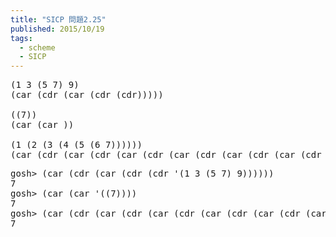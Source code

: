```yaml
---
title: "SICP 問題2.25"
published: 2015/10/19
tags:
  - scheme
  - SICP
---
```



<pre class="code lang-scheme" data-lang="scheme" data-unlink><span class="synSpecial">(</span><span class="synConstant">1</span> <span class="synConstant">3</span> <span class="synSpecial">(</span><span class="synConstant">5</span> <span class="synConstant">7</span><span class="synSpecial">)</span> <span class="synConstant">9</span><span class="synSpecial">)</span>
<span class="synSpecial">(</span><span class="synIdentifier">car</span> <span class="synSpecial">(</span><span class="synIdentifier">cdr</span> <span class="synSpecial">(</span><span class="synIdentifier">car</span> <span class="synSpecial">(</span><span class="synIdentifier">cdr</span> <span class="synSpecial">(</span><span class="synIdentifier">cdr</span><span class="synSpecial">)))))</span>

<span class="synSpecial">((</span><span class="synConstant">7</span><span class="synSpecial">))</span>
<span class="synSpecial">(</span><span class="synIdentifier">car</span> <span class="synSpecial">(</span><span class="synIdentifier">car</span> <span class="synSpecial">))</span>

<span class="synSpecial">(</span><span class="synConstant">1</span> <span class="synSpecial">(</span><span class="synConstant">2</span> <span class="synSpecial">(</span><span class="synConstant">3</span> <span class="synSpecial">(</span><span class="synConstant">4</span> <span class="synSpecial">(</span><span class="synConstant">5</span> <span class="synSpecial">(</span><span class="synConstant">6</span> <span class="synConstant">7</span><span class="synSpecial">))))))</span>
<span class="synSpecial">(</span><span class="synIdentifier">car</span> <span class="synSpecial">(</span><span class="synIdentifier">cdr</span> <span class="synSpecial">(</span><span class="synIdentifier">car</span> <span class="synSpecial">(</span><span class="synIdentifier">cdr</span> <span class="synSpecial">(</span><span class="synIdentifier">car</span> <span class="synSpecial">(</span><span class="synIdentifier">cdr</span> <span class="synSpecial">(</span><span class="synIdentifier">car</span> <span class="synSpecial">(</span><span class="synIdentifier">cdr</span> <span class="synSpecial">(</span><span class="synIdentifier">car</span> <span class="synSpecial">(</span><span class="synIdentifier">cdr</span> <span class="synSpecial">(</span><span class="synIdentifier">car</span> <span class="synSpecial">(</span><span class="synIdentifier">cdr</span> <span class="synSpecial">))))))))))))</span>
</pre>




<pre class="code" data-lang="" data-unlink>gosh&gt; (car (cdr (car (cdr (cdr &#39;(1 3 (5 7) 9))))))
7
gosh&gt; (car (car &#39;((7))))
7
gosh&gt; (car (cdr (car (cdr (car (cdr (car (cdr (car (cdr (car (cdr &#39;(1 (2 (3 (4 (5 (6 7))))))))))))))))))
7</pre>


